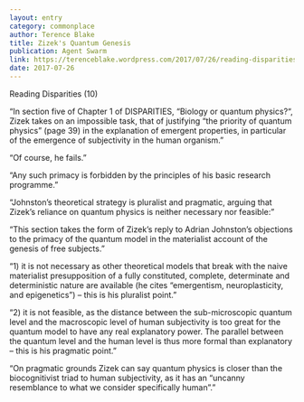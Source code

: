 ```yaml
---
layout: entry
category: commonplace
author: Terence Blake
title: Zizek's Quantum Genesis
publication: Agent Swarm
link: https://terenceblake.wordpress.com/2017/07/26/reading-disparities-10-zizeks-quantum-genesis/
date: 2017-07-26
---
```


Reading Disparities (10)

“In section five of Chapter 1 of DISPARITIES, “Biology or quantum physics?“, Zizek takes on an impossible task, that of justifying “the priority of quantum physics” (page 39) in the explanation of emergent properties, in particular of the emergence of subjectivity in the human organism.”

“Of course, he fails.”

“Any such primacy is forbidden by the principles of his basic research programme.”

“Johnston’s theoretical strategy is pluralist and pragmatic, arguing that Zizek’s reliance on quantum physics is neither necessary nor feasible:”

“This section takes the form of Zizek’s reply to Adrian Johnston’s objections to the primacy of the quantum model in the materialist account of the genesis of free subjects.”

“1) it is not necessary as other theoretical models that break with the naive materialist presupposition of a fully constituted, complete, determinate and deterministic nature are available (he cites “emergentism, neuroplasticity, and epigenetics”) – this is his pluralist point.”

“2) it is not feasible, as the distance between the sub-microscopic quantum level and the macroscopic level of human subjectivity is too great for the quantum model to have any real explanatory power. The parallel between the quantum level and the human level is thus more formal than explanatory – this is his pragmatic point.”

“On pragmatic grounds Zizek can say quantum physics is closer than the biocognitivist triad to human subjectivity, as it has an “uncanny resemblance to what we consider specifically human”.”

